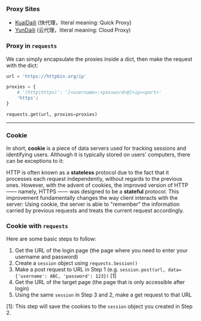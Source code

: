 ### Proxy Sites
- [KuaiDaili](https://www.kuaidaili.com/free/) (快代理，literal meaning: Quick Proxy)
- [YunDaili](http://www.ip3366.net/) (云代理，literal meaning: Cloud Proxy)


### Proxy in `requests`

We can simply encapsulate the proxies inside a dict, then make the request with the dict:
```python
url = 'https://httpbin.org/ip'

proxies = {
    # '(http|https)': '[<username>:<password>@]<ip><port>'
    'https': 
}

requests.get(url, proxies=proxies)
```

---

### Cookie
In short, **cookie** is a piece of data servers used for tracking sessions and identifying users. Although it is typically stored on users' computers, there can be exceptions to it: 

HTTP is often known as a **stateless** protocol due to the fact that it processes each request independently, without regards to the previous ones. However, with the advent of cookies, the improved version of HTTP —— namely, HTTPS —— was designed to be a **stateful** protocol. This improvement fundamentally changes the way client interacts with the server: Using cookie, the server is able to "remember" the information carried by previous requests and treats the current request accordingly.

### Cookie with `requests`

Here are some basic steps to follow:
1. Get the URL of the login page (the page where you need to enter your username and password)
2. Create a `session` object using `requests.Session()`
3. Make a post request to URL in Step 1 (e.g. `session.post(url, data={'username': ABC, 'password': 123})` [1]
4. Get the URL of the target page (the page that is only accessible after login)
5. Using the same `session` in Step 3 and 2, make a get request to that URL

[1]: This step will save the cookies to the `session` object you created in Step 2.
